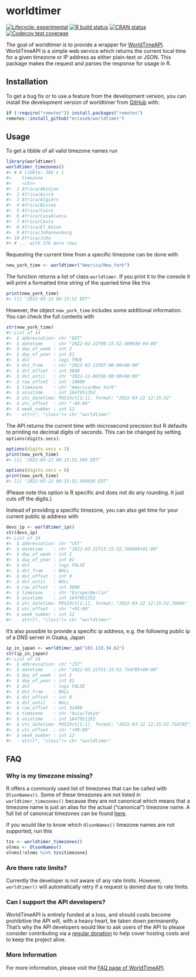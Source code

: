 
<!-- README.md is generated from README.Rmd. Please edit that file -->

# worldtimer

<!-- badges: start -->

[![Lifecycle:
experimental](https://img.shields.io/badge/lifecycle-experimental-orange.svg?style=flat-square)](https://lifecycle.r-lib.org/articles/stages.html)
[![R build
status](https://img.shields.io/github/workflow/status/mrcaseb/worldtimer/R-CMD-check?label=R%20check&style=flat-square&logo=github)](https://github.com/mrcaseb/worldtimer/actions)
[![CRAN
status](https://img.shields.io/cran/v/worldtimer?style=flat-square&logo=R&label=CRAN)](https://CRAN.R-project.org/package=worldtimer)
[![Codecov test
coverage](https://codecov.io/gh/mrcaseb/worldtimer/branch/main/graph/badge.svg)](https://app.codecov.io/gh/mrcaseb/worldtimer?branch=main)
<!-- badges: end -->

The goal of worldtimer is to provide a wrapper for
[WorldTimeAPI](http://worldtimeapi.org). WorldTimeAPI is a simple web
service which returns the current local time for a given timezone or IP
address as either plain-text or JSON. This package makes the request and
parses the response for usage in R.

## Installation

To get a bug fix or to use a feature from the development version, you
can install the development version of worldtimer from
[GitHub](https://github.com/mrcaseb/worldtimer) with:

``` r
if (!require("remotes")) install.packages("remotes")
remotes::install_github("mrcaseb/worldtimer")
```

## Usage

To get a tibble of all valid timezone names run

``` r
library(worldtimer)
worldtimer_timezones()
#> # A tibble: 386 x 1
#>    timezone           
#>    <chr>              
#>  1 Africa/Abidjan     
#>  2 Africa/Accra       
#>  3 Africa/Algiers     
#>  4 Africa/Bissau      
#>  5 Africa/Cairo       
#>  6 Africa/Casablanca  
#>  7 Africa/Ceuta       
#>  8 Africa/El_Aaiun    
#>  9 Africa/Johannesburg
#> 10 Africa/Juba        
#> # ... with 376 more rows
```

Requesting the current time from a specific timezone can be done with

``` r
new_york_time <- worldtimer("America/New_York")
```

The function returns a list of class `worldtimer`. If you print it to
the console it will print a formatted time string of the queried time
like this

``` r
print(new_york_time)
#> [1] "2022-03-22 08:15:52 EDT"
```

However, the object `new_york_time` includes some additional
information. You can check the full contents with

``` r
str(new_york_time)
#> List of 14
#>  $ abbreviation: chr "EDT"
#>  $ datetime    : chr "2022-03-22T08:15:52.569036-04:00"
#>  $ day_of_week : int 2
#>  $ day_of_year : int 81
#>  $ dst         : logi TRUE
#>  $ dst_from    : chr "2022-03-13T07:00:00+00:00"
#>  $ dst_offset  : int 3600
#>  $ dst_until   : chr "2022-11-06T06:00:00+00:00"
#>  $ raw_offset  : int -18000
#>  $ timezone    : chr "America/New_York"
#>  $ unixtime    : int 1647951352
#>  $ utc_datetime: POSIXct[1:1], format: "2022-03-22 12:15:52"
#>  $ utc_offset  : chr "-04:00"
#>  $ week_number : int 12
#>  - attr(*, "class")= chr "worldtimer"
```

The API returns the current time with microsecond precision but R
defaults to printing no decimal digits of seconds. This can be changed
by setting `options(digits.secs)`.

``` r
options(digits.secs = 3)
print(new_york_time)
#> [1] "2022-03-22 08:15:52.569 EDT"

options(digits.secs = 6)
print(new_york_time)
#> [1] "2022-03-22 08:15:52.569036 EDT"
```

(Please note this option is R specific and does not do any rounding. It
just cuts off the digits.)

Instead of providing a specific timezone, you can also get time for your
current public ip address with

``` r
devs_ip <- worldtimer_ip()
str(devs_ip)
#> List of 14
#>  $ abbreviation: chr "CET"
#>  $ datetime    : chr "2022-03-22T13:15:52.706869+01:00"
#>  $ day_of_week : int 2
#>  $ day_of_year : int 81
#>  $ dst         : logi FALSE
#>  $ dst_from    : NULL
#>  $ dst_offset  : int 0
#>  $ dst_until   : NULL
#>  $ raw_offset  : int 3600
#>  $ timezone    : chr "Europe/Berlin"
#>  $ unixtime    : int 1647951352
#>  $ utc_datetime: POSIXct[1:1], format: "2022-03-22 12:15:52.70686"
#>  $ utc_offset  : chr "+01:00"
#>  $ week_number : int 12
#>  - attr(*, "class")= chr "worldtimer"
```

It’s also possible to provide a specific ip address, e.g. the following
public ip of a DNS server in Osaka, Japan

``` r
ip_in_japan <- worldtimer_ip("101.110.34.62")
str(ip_in_japan)
#> List of 14
#>  $ abbreviation: chr "JST"
#>  $ datetime    : chr "2022-03-22T21:15:52.754785+09:00"
#>  $ day_of_week : int 2
#>  $ day_of_year : int 81
#>  $ dst         : logi FALSE
#>  $ dst_from    : NULL
#>  $ dst_offset  : int 0
#>  $ dst_until   : NULL
#>  $ raw_offset  : int 32400
#>  $ timezone    : chr "Asia/Tokyo"
#>  $ unixtime    : int 1647951352
#>  $ utc_datetime: POSIXct[1:1], format: "2022-03-22 12:15:52.754785"
#>  $ utc_offset  : chr "+09:00"
#>  $ week_number : int 12
#>  - attr(*, "class")= chr "worldtimer"
```

## FAQ

### Why is my timezone missing?

R offers a commonly used list of timezones that can be called with
`OlsonNames()`. Some of these timezones are not listed in
`worldtimer_timezones()` because they are not canonical which means that
a timezone name is just an alias for the actual (“canonical”) timezone
name. A full list of canonical timezones can be found
[here](https://en.wikipedia.org/wiki/List_of_tz_database_time_zones#List).

If you would like to know which `OlsonNames()` timezone names are not
supported, run this

``` r
tzs <- worldtimer_timezones()
olnms <- OlsonNames()
olnms[!olnms %in% tzs$timezone]
```

### Are there rate limits?

Currently the developer is not aware of any rate limits. However,
`worldtimer()` will automatically retry if a request is denied due to
rate limits.

### Can I support the API developers?

WorldTimeAPI is entirely funded at a loss, and should costs become
prohibitive the API will, with a heavy heart, be taken down permanently.
That’s why the API developers would like to ask users of the API to
please consider contributing via a [regular
donation](https://liberapay.com/WorldTimeAPI) to help cover hosting
costs and to keep the project alive.

### More Information

For more information, please visit the [FAQ page of
WorldTimeAPI](http://worldtimeapi.org/pages/faqs).
